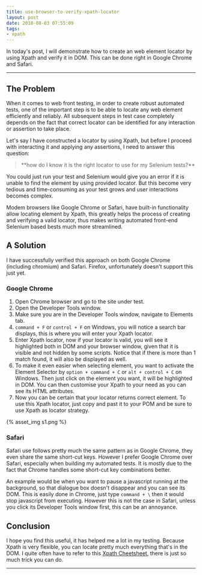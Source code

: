 ```yaml
---
title: use-browser-to-verify-xpath-locator
layout: post
date: 2018-08-03 07:55:09
tags:
- xpath  
---
```


In today's post, I will demonstrate how to create an web element locator by using Xpath and verify it in DOM. This can be done right in Google Chrome and Safari.  
<!--more-->

---

## The Problem
When it comes to web front testing, in order to create robust automated tests, one of the important step is to be able to locate any web element efficiently and reliably. All subsequent steps in test case completely depends on the fact that correct locator can be identified for any interaction or assertion to take place. 

Let's say I have constructed a locator by using Xpath, but before I proceed with interacting it and applying any assertions, I need to answer this question:

<blockquote class="blockquote-center">**how do I know it is the right locator to use for my Selenium tests?**</blockquote>

You could just run your test and Selenium would give you an error if it is unable to find the element by using provided locator. But this become very tedious and time-consuming as your test grows and user interactions becomes complex.

Modem browsers like Google Chrome or Safari, have built-in functionality allow locating element by Xpath, this greatly helps the process of creating and verifying a valid locator, thus makes writing automated front-end Selenium based bests much more streamlined.

##  A Solution
I have successfully verified this approach on both Google Chrome (including chromium) and Safari. Firefox, unfortunately doesn't support this just yet.

### Google Chrome
1. Open Chrome browser and go to the site under test.
1. Open the Developer Tools window.
1. Make sure you are in the Developer Tools window, navigate to Elements tab.
1. `command + F` or `control + F` on Windows, you will notice a search bar displays, this is where you will enter your Xpath locator.
1. Enter Xpath locator, now if your locator is valid, you will see it highlighted both in DOM and your browser window, given that it is visible and not hidden by some scripts. Notice that if there is more than 1 match found, it will also be displayed as well.
1. To make it even easier when selecting element, you want to activate the Element Selector by `option + command + C` or `alt + control + C` on Windows. Then just click on the element you want, it will be highlighted in DOM. You can then customise your Xpath to your need as you can see its HTML attributes.
1. Now you can be certain that your locator returns correct element. To use this Xpath locator, just copy and past it to your POM and be sure to use Xpath as locator strategy.

{% asset_img s1.png %}

### Safari
Safari use follows pretty much the same pattern as in Google Chrome, they even share the same short-cut keys. However I prefer Google Chrome over Safari, especially when building my automated tests. It is mostly due to the fact that Chrome handles some short-cut key combinations better.

An example would be when you want to pause a javascript running at the background, so that dialogue box doesn't disappear and you can see its DOM. This is easily done in Chrome, just type `command + \` then it would stop javascript from executing. However this is not the case in Safari, unless you click its Developer Tools window first, this can be an annoyance.

## Conclusion
I hope you find this useful, it has helped me a lot in my testing. Because Xpath is very flexible, you can locate pretty much everything that's in the DOM. I quite often have to refer to this [Xpath Cheetsheet](https://devhints.io/xpath), there is just so much trick you can do.


---
